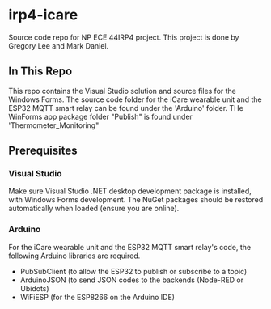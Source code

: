 # irp4-icare
Source code repo for NP ECE 44IRP4 project. This project is done by Gregory Lee and Mark Daniel.
## In This Repo
This repo contains the Visual Studio solution and source files for the Windows Forms. The source code folder for the iCare wearable unit and the ESP32 MQTT smart relay can be found under the 'Arduino' folder. THe WinForms app package folder "Publish" is found under 'Thermometer_Monitoring"
## Prerequisites
### Visual Studio
Make sure Visual Studio .NET desktop development package is installed, with Windows Forms development. The NuGet packages should be restored automatically when loaded (ensure you are online).
### Arduino
For the iCare wearable unit and the ESP32 MQTT smart relay's code, the following Arduino libraries are required.
- PubSubClient (to allow the ESP32 to publish or subscribe to a topic)
- ArduinoJSON (to send JSON codes to the backends (Node-RED or Ubidots)
- WiFiESP (for the ESP8266 on the Arduino IDE)
